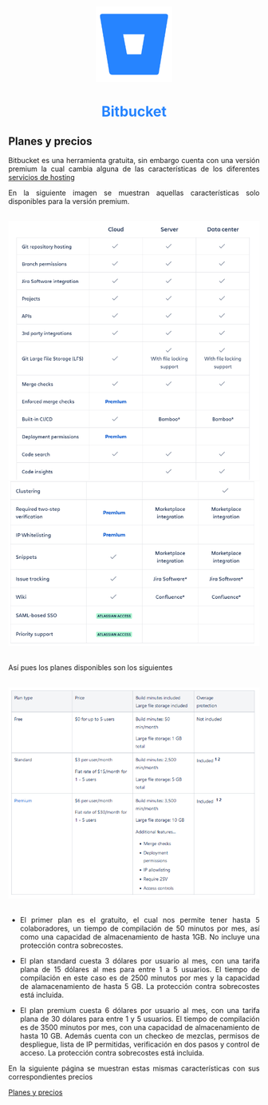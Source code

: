 <div align="center">

 <img src="../CI_CD/img/Bitbucket_logo.webp" width="30%"> 

# <p style="color:#2684FF"> Bitbucket </p>

</div>

<div align="justify">

## Planes y precios

Bitbucket es una herramienta gratuita, sin embargo cuenta con una versión premium la cual cambia alguna de las características de los diferentes <a href="../que_ofrece/README.md">servicios de hosting</a>

En la siguiente imagen se muestran aquellas características solo disponibles para la versión premium.

<br>

<div align="center">

<img src="img/15.PNG">
<img src="img/16.PNG">

</div>

<br>

Así pues los planes disponibles son los siguientes

<br>

<div align="center">

<img src="img/17.PNG">

</div>

<br>

- El primer plan es el gratuito, el cual nos permite tener hasta 5 colaboradores, un tiempo de compilación de 50 minutos por mes, así como una capacidad de almacenamiento de hasta 1GB. No incluye una protección contra sobrecostes.

- El plan standard cuesta 3 dólares por usuario al mes, con una tarifa plana de 15 dólares al mes para entre 1 a 5 usuarios. El tiempo de compilación en este caso es de 2500 minutos por mes y la capacidad de alamacenamiento de hasta 5 GB. La protección contra sobrecostes está incluida.

- El plan premium cuesta 6 dólares por usuario al mes, con una tarifa plana de 30 dólares para entre 1 y 5 usuarios. El tiempo de compilación es de 3500 minutos por mes, con una capacidad de almacenamiento de hasta 10 GB. Además cuenta con un checkeo de mezclas, permisos de despliegue, lista de IP permitidas, verificación en dos pasos y control de acceso. La protección contra sobrecostes está incluida.

En la siguiente página se muestran estas mismas características con sus correspondientes precios

<a href="https://www.atlassian.com/software/bitbucket/pricing">Planes y precios</a>

</div>